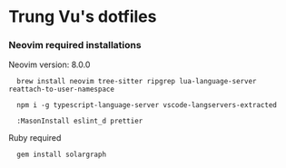 # Trung Vu's dotfiles

### Neovim required installations

Neovim version: 8.0.0

```
  brew install neovim tree-sitter ripgrep lua-language-server reattach-to-user-namespace
```

```
  npm i -g typescript-language-server vscode-langservers-extracted
```

```
  :MasonInstall eslint_d prettier
```

Ruby required

```
  gem install solargraph
```
